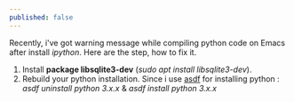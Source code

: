 ```yaml
---
published: false
---
```

Recently, i've got warning message while compiling python code on Emacs after install _ipython_. Here are the step, how to fix it.
1. Install **package libsqlite3-dev** (_sudo apt install libsqlite3-dev_).
2. Rebuild your python installation. Since i use [asdf](https://github.com/asdf-vm/asdf) for installing python : _asdf uninstall python 3.x.x_ & _asdf install python 3.x.x_
